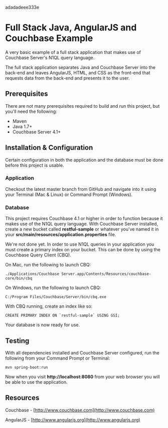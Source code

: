 adadadeee333e
# Full Stack Java, AngularJS and Couchbase Example

A very basic example of a full stack application that makes use of Couchbase Server's N1QL query language.

The full stack application separates Java and Couchbase Server into the back-end and leaves AngularJS, HTML, and CSS as the front-end that requests data from the back-end and presents it to the user.

## Prerequisites

There are not many prerequisites required to build and run this project, but you'll need the following:

* Maven
* Java 1.7+
* Couchbase Server 4.1+

## Installation & Configuration

Certain configuration in both the application and the database must be done before this project is usable.

### Application

Checkout the latest master branch from GitHub and navigate into it using your Terminal (Mac & Linux) or Command Prompt (Windows).

### Database

This project requires Couchbase 4.1 or higher in order to function because it makes use of the N1QL query language.  With Couchbase Server installed, create a new bucket called **restful-sample** or whatever you've named it in your **src/main/resources/application.properties** file.

We're not done yet.  In order to use N1QL queries in your application you must create a primary index on your bucket.  This can be done by using the Couchbase Query Client (CBQ).

On Mac, run the following to launch CBQ:

```
./Applications/Couchbase Server.app/Contents/Resources/couchbase-core/bin/cbq
```

On Windows, run the following to launch CBQ:

```
C:/Program Files/Couchbase/Server/bin/cbq.exe
```

With CBQ running, create an index like so:

```
CREATE PRIMARY INDEX ON `restful-sample` USING GSI;
```

Your database is now ready for use.

## Testing

With all dependencies installed and Couchbase Server configured, run the following from your Command Prompt or Terminal:

```
mvn spring-boot:run
```

Now when you visit **http://localhost:8080** from your web browser you will be able to use the application.

## Resources

Couchbase - [http://www.couchbase.com](http://www.couchbase.com)

AngularJS - [http://www.angularjs.org](http://www.angularjs.org)
